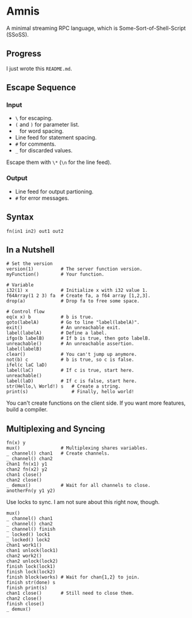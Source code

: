 # Amnis

A minimal streaming RPC language, which is Some-Sort-of-Shell-Script (SSoSS).

## Progress

I just wrote this `README.md`.

## Escape Sequence

### Input

* `\` for escaping.
* `(` and `)` for parameter list.
* ` ` for word spacing.
* Line feed for statement spacing.
* `#` for comments.
* `_` for discarded values.

Escape them with `\*` (`\n` for the line feed).

### Output

* Line feed for output partioning.
* `#` for error messages.

## Syntax

`fn(in1 in2) out1 out2`

## In a Nutshell

```
# Set the version
version(1)          # The server function version.
myFunction()        # Your function.

# Variable
i32(1) x            # Initialize x with i32 value 1.
f64Array(1 2 3) fa  # Create fa, a f64 array [1,2,3].
drop(a)             # Drop fa to free some space.

# Control flow
eq(x x) b           # b is true.
goto(labelA)        # Go to line "label(labelA)".
exit()              # An unreachable exit.
label(labelA)       # Define a label.
ifgo(b labelB)      # If b is true, then goto labelB.
unreachable()       # An unreachable assertion.
label(labelB)
clear()             # You can't jump up anymore.
not(b) c            # b is true, so c is false.
ifel(c laC laD)
label(laC)          # If c is true, start here.
unreachable()
label(laD)          # If c is false, start here.
str(Hello,\ World!) s   # Create a string.
print(s)                # Finally, hello world!
```

You can't create functions on the client side.
If you want more features, build a compiler.

## Multiplexing and Syncing

```
fn(x) y
mux()               # Multiplexing shares variables.
_ channel() chan1   # Create channels.
_ channel() chan2
chan1 fn(x1) y1
chan2 fn(x2) y2
chan1 close()
chan2 close()
_ demux()           # Wait for all channels to close.
anotherFn(y y1 y2)
```

Use locks to sync. I am not sure about this right now, though.

```
mux()
_ channel() chan1
_ channel() chan2
_ channel() finish
_ locked() lock1
_ locked() lock2
chan1 work1()
chan1 unlock(lock1)
chan2 work2()
chan2 unlock(lock2)
finish lock(lock1)
finish lock(lock2)
finish block(works) # Wait for chan{1,2} to join.
finish str(done) s
finish print(s)
chan1 close()       # Still need to close them.
chan2 close()
finish close()
_ demux()
```

